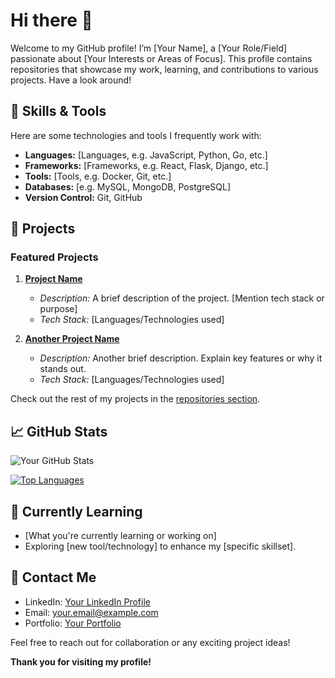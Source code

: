 # Hi there 👋

Welcome to my GitHub profile! I’m [Your Name], a [Your Role/Field] passionate about [Your Interests or Areas of Focus]. This profile contains repositories that showcase my work, learning, and contributions to various projects. Have a look around!

## 🔧 **Skills & Tools**
Here are some technologies and tools I frequently work with:

- **Languages:** [Languages, e.g. JavaScript, Python, Go, etc.]
- **Frameworks:** [Frameworks, e.g. React, Flask, Django, etc.]
- **Tools:** [Tools, e.g. Docker, Git, etc.]
- **Databases:** [e.g. MySQL, MongoDB, PostgreSQL]
- **Version Control:** Git, GitHub

## 🚀 **Projects**
### Featured Projects

1. **[Project Name](link-to-repository)**
   - _Description:_ A brief description of the project. [Mention tech stack or purpose]
   - _Tech Stack:_ [Languages/Technologies used]

2. **[Another Project Name](link-to-repository)**
   - _Description:_ Another brief description. Explain key features or why it stands out.
   - _Tech Stack:_ [Languages/Technologies used]

Check out the rest of my projects in the [repositories section](https://github.com/jovantay521?tab=repositories).

## 📈 **GitHub Stats**
![Your GitHub Stats](https://github-readme-stats.vercel.app/api?username=jovantay521&show_icons=true&hide=stars&count_private=true&theme=default)

[![Top Languages](https://github-readme-stats.vercel.app/api/top-langs/?username=jovantay521&layout=compact)](https://github.com/your-username?tab=repositories)

## 🌱 **Currently Learning**
- [What you're currently learning or working on]
- Exploring [new tool/technology] to enhance my [specific skillset].

## 📝 **Contact Me**
- LinkedIn: [Your LinkedIn Profile](https://www.linkedin.com/in/your-linkedin)
- Email: [your.email@example.com](mailto:your.email@example.com)
- Portfolio: [Your Portfolio](https://your-portfolio.com)

Feel free to reach out for collaboration or any exciting project ideas!

**Thank you for visiting my profile!**

